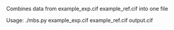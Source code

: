 Combines data from example_exp.cif example_ref.cif into one file

Usage: ./mbs.py example_exp.cif example_ref.cif output.cif
